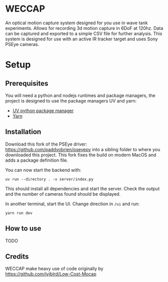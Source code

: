 # WECCAP
An optical motion capture system designed for you use in wave tank experiments. Allows for recording 3d motion capture in 6DoF at 120hz. Data can be captured and exported to a simple CSV file for further analysis. This system is designed for use with an active IR tracker target and uses Sony PSEye cameras.

# Setup

## Prerequisites

You will need a python and nodejs runtimes and package managers, the project is designed to use the package managers UV and yarn:

- [UV python package manager](https://github.com/astral-sh/uv)
- [Yarn](https://yarnpkg.com/)

## Installation

Download this fork of the PSEye driver: https://github.com/paddyobrien/pseyepy into a sibling folder to where you downloaded this project. This fork fixes the build on modern MacOS and adds a package definition file.

You can now start the backend with:

```
uv run --directory . -v server/index.py
``` 

This should install all dependencies and start the server. Check the output and the number of cameras found should be displayed.

In another terminal, start the UI. Change direction in `/ui` and run:

```
yarn run dev
```

## How to use

TODO

## Credits
WECCAP make heavy use of code originally by https://github.com/jyjblrd/Low-Cost-Mocap
